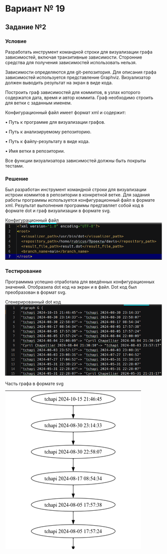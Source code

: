 # Вариант № 19
## Задание №2
### Условие
Разработать инструмент командной строки для визуализации графа
зависимостей, включая транзитивные зависимости. Сторонние средства для
получения зависимостей использовать нельзя.

Зависимости определяются для git-репозитория. Для описания графа
зависимостей используется представление Graphviz. Визуализатор должен
выводить результат на экран в виде кода.

Построить граф зависимостей для коммитов, в узлах которого содержатся
дата, время и автор коммита. Граф необходимо строить для ветки с заданным
именем.

Конфигурационный файл имеет формат xml и содержит:

• Путь к программе для визуализации графов.

• Путь к анализируемому репозиторию.

• Путь к файлу-результату в виде кода.

• Имя ветки в репозитории.

Все функции визуализатора зависимостей должны быть покрыты тестами.

### Решение

Был разработан инструмент командной строки для визуализации истроии коммитов в репозитории в конкретной ветке.
Для задания работы программы используется конфигурационный файл в формате xml.
Результат выполнения программы предтавляет собой код в формате dot и граф визуализации в формате svg.

Конфигурационный файл
![Конфигурационный файл](./img/conf.png)


### Тестирование

Программма успешно отработала для введённых конфигурационных значений. Отобразила dot код на экран и в файл.
Dot код был преобразован в формат svg.

Сгенерированный dot код
![Сгенерированный dot код](./img/dot.png)


Часть графа в формате svg

![Часть графа в формате svg](./img/graph.png)
